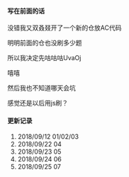 #### 写在前面的话

没错我又双叒叕开了一个新的仓放AC代码

明明前面的仓也没刷多少题

所以我决定先咕咕咕UvaOj

嘻嘻

然后我也不知道哪天会坑

感觉还是以后用js刷？

#### 更新记录

1. 2018/09/12  01/02/03
2. 2018/09/22 04
3. 2018/09/23 05
4. 2018/09/24 06
5. 2018/09/25 07
